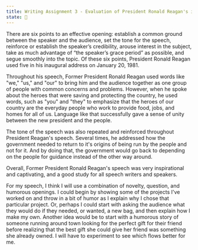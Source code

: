 ```yaml
---
title: Writing Assignment 3 - Evaluation of President Ronald Reagan's inaugural address on January 20, 1981
state: 🌸
---
```

There are six points to an effective opening: establish a common ground between the speaker and the audience, set the tone for the speech, reinforce or establish the speaker’s credibility, arouse interest in the subject, take as much advantage of “the speaker’s grace period” as possible, and segue smoothly into the topic. Of these six points, President Ronald Reagan used five in his inaugural address on January 20, 1981.

Throughout his speech, Former President Ronald Reagan used words like "we," "us," and "our" to bring him and the audience together as one group of people with common concerns and problems. However, when he spoke about the heroes that were saving and protecting the country, he used words, such as "you" and "they" to emphasize that the heroes of our country are the everyday people who work to provide food, jobs, and homes for all of us. Language like that successfully gave a sense of unity between the new president and the people.

The tone of the speech was also repeated and reinforced throughout President Reagan's speech. Several times, he addressed how the government needed to return to it's origins of being run by the people and not for it. And by doing that, the government would go back to depending on the people for guidance instead of the other way around.

Overall, Former President Ronald Reagan's speech was very inspirational and captivating, and a good study for all speech writers and speakers.

For my speech, I think I will use a combination of novelty, question, and humorous openings. I could begin by showing some of the projects I've worked on and throw in a bit of humor as I explain why I chose that particular project. Or, perhaps I could start with asking the audience what they would do if they needed, or wanted, a new bag, and then explain how I make my own. Another idea would be to start with a humorous story of someone running around town looking for the perfect gift for their friend before realizing that the best gift she could give her friend was something she already owned. I will have to experiment to see which flows better for me.
